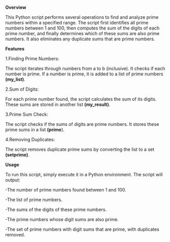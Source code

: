 **Overview**

This Python script performs several operations to find and analyze prime numbers within a specified range. 
The script first identifies all prime numbers between 1 and 100, then computes the sum of the digits of each prime number, and finally determines which of these sums are also prime numbers. 
It also eliminates any duplicate sums that are prime numbers.

**Features**

1.Finding Prime Numbers:

The script iterates through numbers from a to b (inclusive).
It checks if each number is prime.
If a number is prime, it is added to a list of prime numbers **(my_list)**.

2.Sum of Digits:

For each prime number found, the script calculates the sum of its digits.
These sums are stored in another list **(my_result)**.

3.Prime Sum Check:

The script checks if the sums of digits are prime numbers.
It stores these prime sums in a list **(prime**).

4.Removing Duplicates:

The script removes duplicate prime sums by converting the list to a set **(setprime)**.

**Usage**

To run this script, simply execute it in a Python environment. The script will output:

-The number of prime numbers found between 1 and 100.

-The list of prime numbers.

-The sums of the digits of these prime numbers.

-The prime numbers whose digit sums are also prime.

-The set of prime numbers with digit sums that are prime, with duplicates removed.

